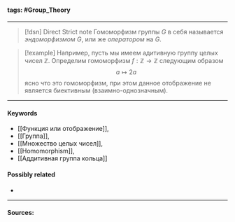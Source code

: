 #### tags: #Group_Theory 
***
>[!dsn] Direct Strict note
>Гомоморфизм группы $G$ в себя называется *эндоморфизмом* $G$, или же *оператором* на $G$.


>[!example] 
>Например, пусть мы имеем адитивную группу целых чисел $\mathbb{Z}$. Определим гомоморфизм $f:\mathbb{Z}\to\mathbb{Z}$ следующим образом $$a\mapsto 2a$$ ясно что это гомоморфизм, при этом данное отображение не является биективным (взаимно-однозначным).
***
#### Keywords
- [[Функция или отображение]],
- [[Группа]],
- [[Множество целых чисел]],
- [[Homomorphism]],
- [[Аддитивная группа кольца]]
#### Possibly related
- 
***
#### Sources: